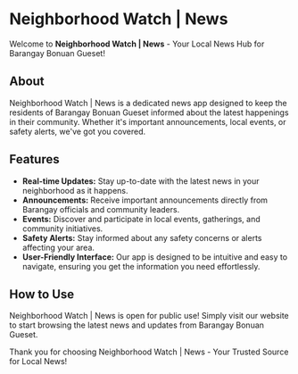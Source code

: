 # Neighborhood Watch | News

Welcome to **Neighborhood Watch | News** - Your Local News Hub for Barangay Bonuan Gueset!

## About

Neighborhood Watch | News is a dedicated news app designed to keep the residents of Barangay Bonuan Gueset informed about the latest happenings in their community. Whether it's important announcements, local events, or safety alerts, we've got you covered.

## Features

- **Real-time Updates:** Stay up-to-date with the latest news in your neighborhood as it happens.
- **Announcements:** Receive important announcements directly from Barangay officials and community leaders.
- **Events:** Discover and participate in local events, gatherings, and community initiatives.
- **Safety Alerts:** Stay informed about any safety concerns or alerts affecting your area.
- **User-Friendly Interface:** Our app is designed to be intuitive and easy to navigate, ensuring you get the information you need effortlessly.

## How to Use

Neighborhood Watch | News is open for public use! Simply visit our website to start browsing the latest news and updates from Barangay Bonuan Gueset.

Thank you for choosing Neighborhood Watch | News - Your Trusted Source for Local News!
